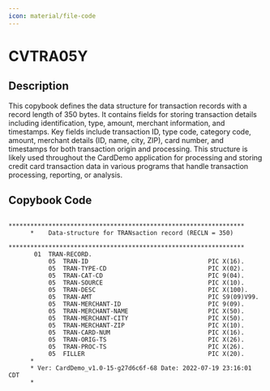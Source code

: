 ```yaml
---
icon: material/file-code
---
```

# CVTRA05Y

## Description
This copybook defines the data structure for transaction records with a record length of 350 bytes. It contains fields for storing transaction details including identification, type, amount, merchant information, and timestamps. Key fields include transaction ID, type code, category code, amount, merchant details (ID, name, city, ZIP), card number, and timestamps for both transaction origin and processing. This structure is likely used throughout the CardDemo application for processing and storing credit card transaction data in various programs that handle transaction processing, reporting, or analysis.

## Copybook Code
```cobol
      *****************************************************************         
      *    Data-structure for TRANsaction record (RECLN = 350)                  
      *****************************************************************         
       01  TRAN-RECORD.                                                         
           05  TRAN-ID                                 PIC X(16).               
           05  TRAN-TYPE-CD                            PIC X(02).               
           05  TRAN-CAT-CD                             PIC 9(04).               
           05  TRAN-SOURCE                             PIC X(10).               
           05  TRAN-DESC                               PIC X(100).              
           05  TRAN-AMT                                PIC S9(09)V99.           
           05  TRAN-MERCHANT-ID                        PIC 9(09).               
           05  TRAN-MERCHANT-NAME                      PIC X(50).               
           05  TRAN-MERCHANT-CITY                      PIC X(50).               
           05  TRAN-MERCHANT-ZIP                       PIC X(10).               
           05  TRAN-CARD-NUM                           PIC X(16).               
           05  TRAN-ORIG-TS                            PIC X(26).               
           05  TRAN-PROC-TS                            PIC X(26).               
           05  FILLER                                  PIC X(20).               
      *
      * Ver: CardDemo_v1.0-15-g27d6c6f-68 Date: 2022-07-19 23:16:01 CDT
      *

```